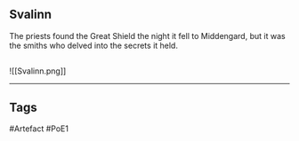 ## Svalinn
The priests found the Great Shield the night it fell to Middengard,
but it was the smiths who delved into the secrets it held.
##
![[Svalinn.png]]

---
## Tags
#Artefact
#PoE1